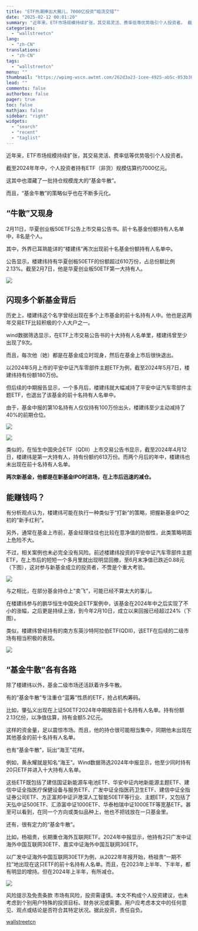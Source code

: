 ```yaml
---
title: "ETF热潮捧出大腕儿，7000亿投资“暗流交错”"
date: "2025-02-12 00:01:20"
summary: "近年来，ETF市场规模持续扩张，其交易灵活、费率低等优势吸引个人投资者。 截至2024年年中，个人投..."
categories:
  - "wallstreetcn"
lang:
  - "zh-CN"
translations:
  - "zh-CN"
tags:
  - "wallstreetcn"
menu: ""
thumbnail: "https://wpimg-wscn.awtmt.com/262d3a23-1cee-4925-ab5c-053b307d21fb.jpeg"
lead: ""
comments: false
authorbox: false
pager: true
toc: false
mathjax: false
sidebar: "right"
widgets:
  - "search"
  - "recent"
  - "taglist"
---
```


近年来，ETF市场规模持续扩张，其交易灵活、费率低等优势吸引个人投资者。

截至2024年年中，个人投资者持有ETF（非货）规模估算约7000亿元。

这其中也潜藏了一批持仓规模庞大的“基金牛散”。

而且，“基金牛散”的策略似乎也在不断多元化。

**“牛散”又现身**
-----------

2月11日，华夏创业板50ETF公告上市交易公告书。前十名基金份额持有人名单中，8名是个人。

其中，外界已耳熟能详的“楼建纬”再次出现前十名基金份额持有人名单中。

公告显示，楼建纬持有华夏创板50ETF的份额超过610万份，占总份额比例2.13%。截至2月7日，他是华夏创业板50ETF第一大持有人。

![](https://wpimg-wscn.awtmt.com/7b377dd9-1dee-49ee-8d66-3dd18a86bec3.png)

**闪现多个新基金背后**
-------------

历史上，楼建纬这个名字曾经出现在多个上市基金的前十名持有人中。他也是这两年交易ETF比较积极的个人大户之一。

wind数据筛选显示，在ETF上市交易公告书的十大持有人名单里，楼建纬曾至少出现了9次。

而且，每次他（她）都是在基金成立时现身，然后在基金上市后很快退出。

以2024年5月上市的平安中证汽车零部件主题ETF为例，截至2024年5月7日，楼建纬持有份额180万份。

但后续的中期报告显示，一个多月后，楼建纬就大幅减持了平安中证汽车零部件主题ETF，也退出了该基金的前十名持有人名单中。

由于，基金中报的第10名持有人仅仅持有100万份出头，楼建纬至少主动减持了40%的前期仓位。

![](https://wpimg-wscn.awtmt.com/7c682a56-42ad-4c40-a982-023ff62cea31.png)

![](https://wpimg-wscn.awtmt.com/d621a4f8-93e5-43c9-9c77-4b30a9ed3ca8.png)

类似的，在恒生中国央企ETF（QDII）上市交易公告书显示，截至2024年4月12日，楼建纬是第一大持有人，持有份额约613万份。而两个月后的年中，楼建纬也未出现在前十名持有人名单。

**两次新基金，他都是在新基金IPO时进场，在上市后迅速的减仓。**

**能赚钱吗？**
---------

有分析观点认为，楼建纬可能在执行一种类似于“打新”的策略，把握新基金IPO之初的“新手红利”。

另外，通常在基金上市前，基金经理往往也比较在意净值的防御性，此类策略明面上危险不大。

不过，相关案例也未必完全没有风险。前述楼建纬投资的平安中证汽车零部件主题ETF，在上市后的短短一个多月里就出现明显回撤，至6月末净值已跌近0.88元（下图），这对参与新基金成立的投资者，不啻是个重大考验。

![](https://wpimg-wscn.awtmt.com/66f645b2-615c-4fbe-94f9-c88f3894670d.png)

与之相比，在部分基金持仓上“卖飞”，可能已经不算太大的事儿。

在楼建纬参与的鹏华恒生中国央企ETF案例中，该基金在2024年中之后实现了不小的涨幅，之后更是持续上涨，到今年2月10日，成立以来回报已经超过24%（下图）。

类似，楼建纬曾经持有的南方东英沙特阿拉伯ETF(QDII)，该ETF在后续的二级市场有相当积极的表现。

![](https://wpimg-wscn.awtmt.com/09e3d23f-3b7e-489c-881c-e0ac220985d1.png)

**“基金牛散”各有各路**
--------------

除了楼建纬以外，基金二级市场还活跃着许多牛散。

有的“基金牛散”专注重仓“蓝筹”性质的ETF，抢占机构筹码。

比如，肇弘义出现在上证50ETF2024年中期报告前十名持有人名单。持有份额2.13亿份，以净值估算，持有金额5.2亿元。

这样的资金量，足以震惊市场。而且，他的持仓很可能相当集中，同期他未出现在其他基金的前十名持有人名单。

也有“基金牛散”，玩出“海王”花样。

例如，黄永耀就是知名“海王”。Wind数据筛选2024年中报显示，他至少同时持有20只ETF并进入十大持有人名单。

这些ETF既包括了建信国证新能源车电池ETF、华安中证内地新能源主题ETF、建信中证全指医疗保健设备与服务ETF、广发中证全指医药卫生ETF、建信中证全指证券公司ETF、方正富邦中证沪港深人工智能50ETF等行业、主题ETF，又包括了天弘中证500ETF、汇添富中证1000ETF、华泰柏瑞中证1000ETF等宽基ETF。甚至可以看到，在同一个方向或类似品种上，他也不把钱放在一只基金里。

还有，很有定力的“基金牛散”。

比如，杨祖贵，长期重仓海外互联网ETF。2024年中报显示，他持有2只广发中证海外中国互联网30ETF、嘉实中证海外中国互联网30ETF。

以广发中证海外中国互联网30ETF为例，从2022年年报开始，杨祖贵“一期不拉”地出现在这只ETF的前十名持有人名单。而且，在2023年上半年、下半年，都有明显的增持。但在2024年上半年，有所减仓。

![](https://wpimg-wscn.awtmt.com/4a4fabda-1116-4dbf-9ce9-54c711fb3c56.png)

风险提示及免责条款
市场有风险，投资需谨慎。本文不构成个人投资建议，也未考虑到个别用户特殊的投资目标、财务状况或需要。用户应考虑本文中的任何意见、观点或结论是否符合其特定状况。据此投资，责任自负。

[wallstreetcn](https://wallstreetcn.com/articles/3740896)
